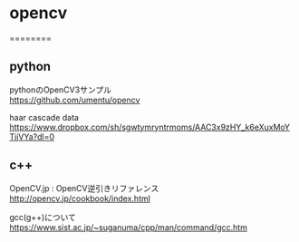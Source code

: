 # opencv
========

## python

pythonのOpenCV3サンプル    
https://github.com/umentu/opencv    

haar cascade data    
https://www.dropbox.com/sh/sgwtymryntrmoms/AAC3x9zHY_k6eXuxMoYTjjVYa?dl=0    


## c++

OpenCV.jp : OpenCV逆引きリファレンス    
http://opencv.jp/cookbook/index.html    


gcc(g++)について    
https://www.sist.ac.jp/~suganuma/cpp/man/command/gcc.htm    


